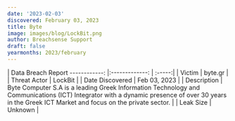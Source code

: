 ```yaml
---
date: '2023-02-03'
discovered: February 03, 2023
title: Byte
image: images/blog/LockBit.png
author: Breachsense Support
draft: false
yearmonths: 2023/february
---
```



| Data Breach Report
------------:     |:-------------:    | :-----:|
| Victim      | byte.gr      | 
| Threat Actor      | LockBit      | 
| Date Discovered      | Feb 03, 2023      | 
| Description      | Byte Computer S.A is a leading Greek Information Technology and Communications (ICT) Integrator with a dynamic presence of over 30 years in the Greek ICT Market and focus on the private sector.      | 
| Leak Size      | Unknown      | 

